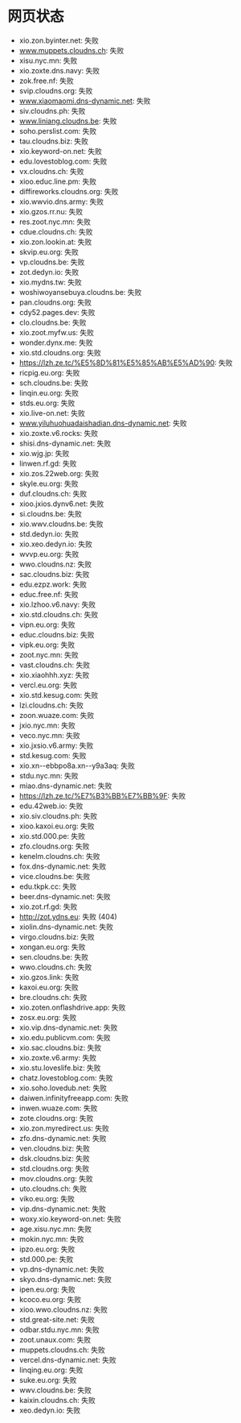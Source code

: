 # 网页状态
- xio.zon.byinter.net: 失败
- www.muppets.cloudns.ch: 失败
- xisu.nyc.mn: 失败
- xio.zoxte.dns.navy: 失败
- zok.free.nf: 失败
- svip.cloudns.org: 失败
- www.xiaomaomi.dns-dynamic.net: 失败
- siv.cloudns.ph: 失败
- www.liniang.cloudns.be: 失败
- soho.perslist.com: 失败
- tau.cloudns.biz: 失败
- xio.keyword-on.net: 失败
- edu.lovestoblog.com: 失败
- vx.cloudns.ch: 失败
- xioo.educ.line.pm: 失败
- diffireworks.cloudns.org: 失败
- xio.wwvio.dns.army: 失败
- xio.gzos.rr.nu: 失败
- res.zoot.nyc.mn: 失败
- cdue.cloudns.ch: 失败
- xio.zon.lookin.at: 失败
- skvip.eu.org: 失败
- vp.cloudns.be: 失败
- zot.dedyn.io: 失败
- xio.mydns.tw: 失败
- woshiwoyansebuya.cloudns.be: 失败
- pan.cloudns.org: 失败
- cdy52.pages.dev: 失败
- clo.cloudns.be: 失败
- xio.zoot.myfw.us: 失败
- wonder.dynx.me: 失败
- xio.std.cloudns.org: 失败
- https://lzh.ze.tc/%E5%8D%81%E5%85%AB%E5%AD%90: 失败
- ricpig.eu.org: 失败
- sch.cloudns.be: 失败
- linqin.eu.org: 失败
- stds.eu.org: 失败
- xio.live-on.net: 失败
- www.yiluhuohuadaishadian.dns-dynamic.net: 失败
- xio.zoxte.v6.rocks: 失败
- shisi.dns-dynamic.net: 失败
- xio.wjg.jp: 失败
- linwen.rf.gd: 失败
- xio.zos.22web.org: 失败
- skyle.eu.org: 失败
- duf.cloudns.ch: 失败
- xioo.jxios.dynv6.net: 失败
- si.cloudns.be: 失败
- xio.wwv.cloudns.be: 失败
- std.dedyn.io: 失败
- xio.xeo.dedyn.io: 失败
- wvvp.eu.org: 失败
- wwo.cloudns.nz: 失败
- sac.cloudns.biz: 失败
- edu.ezpz.work: 失败
- educ.free.nf: 失败
- xio.lzhoo.v6.navy: 失败
- xio.std.cloudns.ch: 失败
- vipn.eu.org: 失败
- educ.cloudns.biz: 失败
- vipk.eu.org: 失败
- zoot.nyc.mn: 失败
- vast.cloudns.ch: 失败
- xio.xiaohhh.xyz: 失败
- vercl.eu.org: 失败
- xio.std.kesug.com: 失败
- lzi.cloudns.ch: 失败
- zoon.wuaze.com: 失败
- jxio.nyc.mn: 失败
- veco.nyc.mn: 失败
- xio.jxsio.v6.army: 失败
- std.kesug.com: 失败
- xio.xn--ebbpo8a.xn--y9a3aq: 失败
- stdu.nyc.mn: 失败
- miao.dns-dynamic.net: 失败
- https://lzh.ze.tc/%E7%B3%BB%E7%BB%9F: 失败
- edu.42web.io: 失败
- xio.siv.cloudns.ph: 失败
- xioo.kaxoi.eu.org: 失败
- xio.std.000.pe: 失败
- zfo.cloudns.org: 失败
- kenelm.cloudns.ch: 失败
- fox.dns-dynamic.net: 失败
- vice.cloudns.be: 失败
- edu.tkpk.cc: 失败
- beer.dns-dynamic.net: 失败
- xio.zot.rf.gd: 失败
- http://zot.ydns.eu: 失败 (404)
- xiolin.dns-dynamic.net: 失败
- virgo.cloudns.biz: 失败
- xongan.eu.org: 失败
- sen.cloudns.be: 失败
- wwo.cloudns.ch: 失败
- xio.gzos.link: 失败
- kaxoi.eu.org: 失败
- bre.cloudns.ch: 失败
- xio.zoten.onflashdrive.app: 失败
- zosx.eu.org: 失败
- xio.vip.dns-dynamic.net: 失败
- xio.edu.publicvm.com: 失败
- xio.sac.cloudns.biz: 失败
- xio.zoxte.v6.army: 失败
- xio.stu.loveslife.biz: 失败
- chatz.lovestoblog.com: 失败
- xio.soho.lovedub.net: 失败
- daiwen.infinityfreeapp.com: 失败
- inwen.wuaze.com: 失败
- zote.cloudns.org: 失败
- xio.zon.myredirect.us: 失败
- zfo.dns-dynamic.net: 失败
- ven.cloudns.biz: 失败
- dsk.cloudns.biz: 失败
- std.cloudns.org: 失败
- mov.cloudns.org: 失败
- uto.cloudns.ch: 失败
- viko.eu.org: 失败
- vip.dns-dynamic.net: 失败
- woxy.xio.keyword-on.net: 失败
- age.xisu.nyc.mn: 失败
- mokin.nyc.mn: 失败
- ipzo.eu.org: 失败
- std.000.pe: 失败
- vp.dns-dynamic.net: 失败
- skyo.dns-dynamic.net: 失败
- ipen.eu.org: 失败
- kcoco.eu.org: 失败
- xioo.wwo.cloudns.nz: 失败
- std.great-site.net: 失败
- odbar.stdu.nyc.mn: 失败
- zoot.unaux.com: 失败
- muppets.cloudns.ch: 失败
- vercel.dns-dynamic.net: 失败
- linqing.eu.org: 失败
- suke.eu.org: 失败
- wwv.cloudns.be: 失败
- kaixin.cloudns.ch: 失败
- xeo.dedyn.io: 失败
